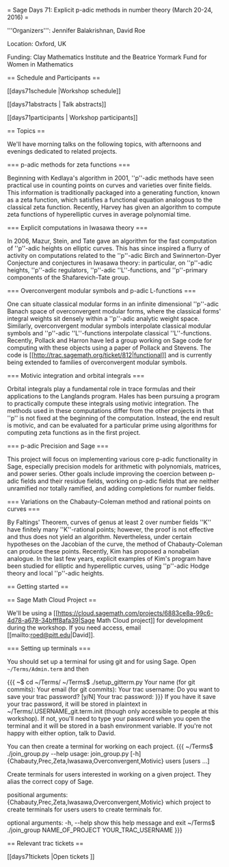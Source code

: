= Sage Days 71: Explicit p-adic methods in number theory (March 20-24, 2016) =

'''Organizers''': Jennifer Balakrishnan, David Roe

Location: Oxford, UK

Funding: Clay Mathematics Institute and the Beatrice Yormark Fund for Women in Mathematics

== Schedule and Participants ==

[[days71schedule |Workshop schedule]]

[[days71abstracts | Talk abstracts]]

[[days71participants | Workshop participants]]

== Topics ==

We'll have morning talks on the following topics, with afternoons and evenings dedicated to related projects.

=== p-adic methods for zeta functions ===

Beginning with Kedlaya's algorithm in 2001, ''p''-adic methods have seen practical use in counting points on curves and varieties over finite fields.  This information is traditionally packaged into a generating function, known as a zeta function, which satisfies a functional equation analogous to the classical zeta function.  Recently, Harvey has given an algorithm to compute zeta functions of hyperelliptic curves in average polynomial time.

=== Explicit computations in Iwasawa theory ===

In 2006, Mazur, Stein, and Tate gave an algorithm for the fast computation of ''p''-adic heights on elliptic curves. This has since inspired a flurry of activity on computations related to the ''p''-adic Birch and Swinnerton-Dyer Conjecture and conjectures in Iwasawa theory: in particular, on ''p''-adic heights, ''p''-adic regulators, ''p''-adic ''L''-functions, and ''p''-primary components of the Shafarevich-Tate group.

=== Overconvergent modular symbols and p-adic L-functions ===

One can situate classical modular forms in an infinite dimensional ''p''-adic Banach space of overconvergent modular forms, where the classical forms' integral weights sit densely within a ''p''-adic analytic weight space.  Similarly, overconvergent modular symbols interpolate classical modular symbols and ''p''-adic ''L''-functions interpolate classical ''L''-functions.  Recently, Pollack and Harron have led a group working on Sage code for computing with these objects using a paper of Pollack and Stevens.  The code is [[http://trac.sagemath.org/ticket/812|functional]] and is currently being extended to families of overconvergent modular symbols.

=== Motivic integration and orbital integrals ===

Orbital integrals play a fundamental role in trace formulas and their applications to the Langlands program.  Hales has been pursuing a program to practically compute these integrals using motivic integration.  The methods used in these computations differ from the other projects in that ''p'' is not fixed at the beginning of the computation.  Instead, the end result is motivic, and can be evaluated for a particular prime using algorithms for computing zeta functions as in the first project.

=== p-adic Precision and Sage ===
 
This project will focus on implementing various core p-adic functionality in Sage, especially precision models for arithmetic with polynomials, matrices, and power series.  Other goals include improving the coercion between p-adic fields and their residue fields, working on p-adic fields that are neither unramified nor totally ramified, and adding completions for number fields.  

=== Variations on the Chabauty-Coleman method and rational points on curves ===

By Faltings' Theorem, curves of genus at least 2 over number fields ''K'' have finitely many ''K''-rational points; however, the proof is not effective and thus does not yield an algorithm. Nevertheless, under certain hypotheses on the Jacobian of the curve, the method of Chabauty-Coleman can produce these points. Recently, Kim has proposed a nonabelian analogue.  In the last few years, explicit examples of Kim's program have been studied for elliptic and hyperelliptic curves, using ''p''-adic Hodge theory and local ''p''-adic heights.

== Getting started ==

== Sage Math Cloud Project ==

We'll be using a [[https://cloud.sagemath.com/projects/6883ce8a-99c6-4d78-a678-34bfff8afa39|Sage Math Cloud project]] for development during the workshop.  If you need access, email [[mailto:roed@pitt.edu|David]].

=== Setting up terminals ===

You should set up a terminal for using git and for using Sage.  Open `~/Terms/Admin.term` and then

{{{
~$ cd ~/Terms/
~/Terms$ ./setup_gitterm.py
Your name (for git commits): <TYPE YOUR FULL NAME>
Your email (for git commits): <TYPE YOUR EMAIL>
Your trac username: <TYPE YOUR TRAC USERNAME>
Do you want to save your trac password? [y/N] <CHOOSE Y OR N>
Your trac password: <TYPE YOUR TRAC PASSWORD>
}}}
If you have it save your trac password, it will be stored in plaintext in ~/Terms/.USERNAME_git.term.init (though only accessible to people at this workshop).  If not, you'll need to type your password when you open the terminal and it will be stored in a bash environment variable.  If you're not happy with either option, talk to David.

You can then create a terminal for working on each project.
{{{
~/Terms$ ./join_group.py --help
usage: join_group.py [-h]
                     {Chabauty,Prec,Zeta,Iwasawa,Overconvergent,Motivic} users
                     [users ...]
 
Create terminals for users interested in working on a given project. They
alias the correct copy of Sage.
 
positional arguments:
  {Chabauty,Prec,Zeta,Iwasawa,Overconvergent,Motivic}
                        which project to create terminals for
  users                 users to create terminals for.
 
optional arguments:
  -h, --help            show this help message and exit
~/Terms$ ./join_group NAME_OF_PROJECT YOUR_TRAC_USERNAME
}}}

== Relevant trac tickets ==

[[days71tickets |Open tickets ]]
